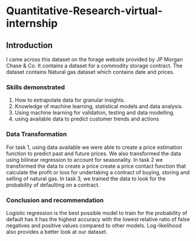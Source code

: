 # Quantitative-Research-virtual-internship

## Introduction
I came across this dataset on the forage website provided by JP Morgan Chase & Co. It contains a dataset for a commodity storage contract. 
The dataset contains Natural gas dataset which contains date and prices. 

### Skills demonstrated 
1.	How to extrapolate data for granular insights.
2.	Knowledge of machine learning, statistical models and data analysis.
3.	Using machine learning for validation, testing and data modelling.
4.	using available data to predict customer trends and actions 

### Data Transformation 
For task 1, using data available we were able to create a price estimation function to predict past and future prices. We also transformed the data using bilinear regression to account for seasonality. In task 2 we transformed the data to create a price create a price contact function that calculate the profit or loss for undertaking a contract of buying, storing and selling of natural gas. In task 3, we trained the data to look for the probability of defaulting on a contract.

### Conclusion and recommendation 
Logistic regression is the best possible model to train for the probability of default has it has the highest accuracy with the lowest relative ratio of false negatives and positive values compared to other models. 
Log-likelihood also provides a better look at our dataset.
